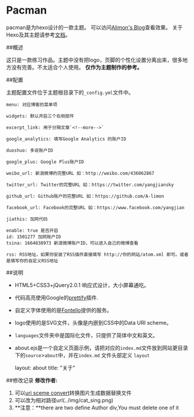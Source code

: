 # Pacman

pacman是为hexo设计的一款主题。
可以访问[Alimon's Blog](http://yangjian.me)查看效果。
关于Hexo及其主题请参考[文档](http://zespia.tw/hexo/)。

##概述

这只是一款练习作品。主题中没有把logo，页脚的个性化设置分离出来，很多地方没有完善。不太适合个人使用。
**仅作为主题制作的参考。**

##配置

主题配置文件位于主题根目录下的`_config.yml`文件中。

	menu: 对应博客的菜单项

	widgets: 默认开启三个右侧部件

	excerpt_link: 用于分隔文章`<!--more-->`

	google_analytics: 填写Google Analytics 的账户ID

	duoshuo: 多说账户ID

	google_plus: Google Plus账户ID

	weibo_url: 新浪微博的完整URL 如：http://weibo.com/436062867

	twitter_url: Twitter的完整URL 如：https://twitter.com/yangjiansky

	github_url: Github账户的完整URL 如：https://github.com/A-limon

	facebook_url: Facebook的完整URL 如：https://www.facebook.com/yangjian

	jiathis: 加网代码

	enable: true 是否开启
	id: 1501277 加网账户ID
	tsina: 1664838973 新浪微博账户ID，可以进入自己的微博查看
  
	rss: RSS地址，如果你安装了RSS插件直接填写 http://你的网站/atom.xml 即可。或者是填写你的自定义RSS地址

##说明
* HTML5+CSS3+jQuery2.0.1 响应式设计，大小屏幕通吃。
* 代码高亮使用Google的[prettify](https://code.google.com/p/google-code-prettify/)插件.
* 自定义字体使用的是[Fontello](http://fontello.com/)提供的服务。
* logo使用的是SVG文件，头像是内嵌到CSS中的Data URI scheme。
* `languages`文件夹中是国际化文件，只提供了简体中文和英文。
* about.ejs是一个自定义页面示例，请把对应的`index.md`文件放到网站更目录下的`source`>`about`中，并在`index.md` 文件头部定义 `layout`

	layout: about
	title: "关于"
	
##修改记录
**修改作者:**

1. 可以[uri sceme convert](http://websemantics.co.uk/online_tools/image_to_data_uri_convertor/)转换图片生成数据替换文件
2. 可以改为相对路径url(../img/cat_sing.png)
3. **注意：**there are two define Author div,You must delete one of it
